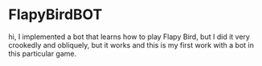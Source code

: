 # FlapyBirdBOT
hi, I implemented a bot that learns how to play Flapy Bird, but I did it very crookedly and obliquely, but it works and this is my first work with a bot in this particular game.
